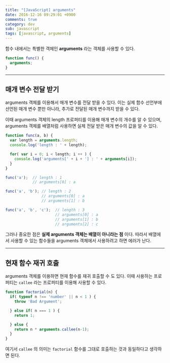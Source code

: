 ```yaml
---
title: "[JavaScript] arguments"
date: 2016-12-16 09:29:01 +0900
comments: true
category: dev
sub: javascript
tags: [javascript, arguments]
---
```


함수 내에서는 특별한 객체인 **arguments** 라는 객체를 사용할 수 있다.  

```js
function func() {
  arguments;
}
```

---

## 매개 변수 전달 받기

arguments 객체를 이용해서 매개 변수를 전달 받을 수 있다.
이는 실제 함수 선언부에 선언된 매개 변수 뿐만 아니라, 추가로 전달된 매개 변수까지 받을 수 있다.

이때 arguments 객체의 length 프로퍼티를 이용해 매개 변수의 개수를 알 수 있으며,
arguments 객체를 배열처럼 사용하면 실제 전달 받은 매개 변수의 값을 알 수 있다.

```js
function func(a, b) {
  var length = arguments.length;
  console.log('length : ' + length);

  for( var i = 0; i < length; i ++ ) {
    console.log('arguments[' + i + '] : ' + arguments[i]);
  }
}

func('a');  // length : 1
            // arguments[0] : a

func('a', 'b'); // length : 2
                // arguments[0] : a
                // arguments[1] : b

func('a', 'b', 'c');  // length : 3
                      // arguments[0] : a
                      // arguments[1] : b
                      // arguments[2] : c
```

그러나 중요한 점은 **실제 arguments 객체는 배열이 아니라는 점** 이다.
따라서 배열에서 사용할 수 있는 함수들을 arguments 객체에서 사용하려고 하면 에러가 난다.

---

## 현재 함수 재귀 호출
arguments 객체를 이용하면 현재 함수를 재귀 호출할 수 도 있다.
이때 사용하는 프로퍼티는 `callee` 라는 프로퍼티를 이용해 사용할 수 있다.

```js
function factorial(n) {
  if( typeof n !== 'number' || n < 1 ) {
    throw 'Bad Argument';

  } else if( n === 1 ) {
    return 1;

  } else {
    return n * arguments.callee(n-1);
  }
}
```

여기서 `callee` 의 의미는 `factorial` 함수를 그대로 호출하는 것과 동일하다고 생각하면 된다.
